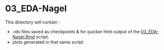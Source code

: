 # 03_EDA-Nagel

This directory will contain :
- .rds files saved as checkpoints & for quicker html output of the [03_EDA-Nagel.Rmd](../../../../scripts/analysis-individual/Nagel-2016/03_EDA-Nagel.Rmd) script;
- plots generated in that same script.